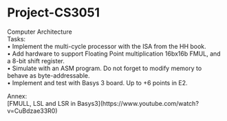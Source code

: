 # Project-CS3051 
<p> Computer Architecture <br>
Tasks:  <br>
• Implement the multi-cycle processor with the ISA from the HH book.  <br>
• Add hardware to support Floating Point multiplication 16bx16b FMUL, and a 8-bit shift register. <br>
• Simulate with an ASM program. Do not forget to modify memory to behave as byte-addressable. <br>
• Implement and test with Basys 3 board. Up to +6 points in E2. </p>

<p> Annex: <br>
[FMULL, LSL and LSR in Basys3](https://www.youtube.com/watch?v=CuBdzae33R0) 




